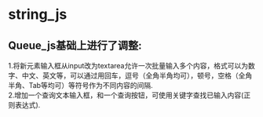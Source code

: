 # string_js
Queue_js基础上进行了调整:
--
1.将新元素输入框从input改为textarea允许一次批量输入多个内容，格式可以为数字、中文、英文等，可以通过用回车，逗号（全角半角均可），顿号，空格（全角半角、Tab等均可）等符号作为不同内容的间隔.<br/>
2.增加一个查询文本输入框，和一个查询按钮，可使用关键字查找已输入内容(正则表达式).
